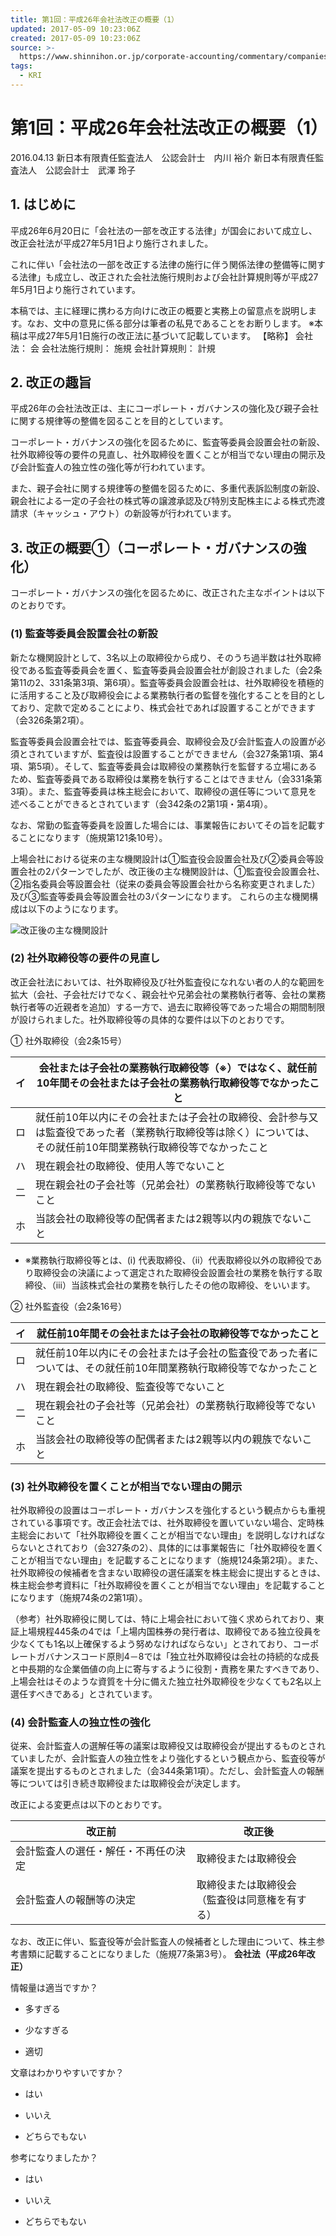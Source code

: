 ```yaml
---
title: 第1回：平成26年会社法改正の概要（1）
updated: 2017-05-09 10:23:06Z
created: 2017-05-09 10:23:06Z
source: >-
  https://www.shinnihon.or.jp/corporate-accounting/commentary/companies-act/2016-04-13-01.html
tags:
  - KRI
---
```


# 第1回：平成26年会社法改正の概要（1）

2016.04.13
新日本有限責任監査法人　公認会計士　内川 裕介 新日本有限責任監査法人　公認会計士　武澤 玲子

## 1. はじめに

平成26年6月20日に「会社法の一部を改正する法律」が国会において成立し、改正会社法が平成27年5月1日より施行されました。

これに伴い「会社法の一部を改正する法律の施行に伴う関係法律の整備等に関する法律」も成立し、改正された会社法施行規則および会社計算規則等が平成27年5月1日より施行されています。

本稿では、主に経理に携わる方向けに改正の概要と実務上の留意点を説明します。なお、文中の意見に係る部分は筆者の私見であることをお断りします。
※本稿は平成27年5月1日施行の改正法に基づいて記載しています。
【略称】
会社法： 会
会社法施行規則： 施規
会社計算規則： 計規

## 2. 改正の趣旨

平成26年の会社法改正は、主にコーポレート・ガバナンスの強化及び親子会社に関する規律等の整備を図ることを目的としています。

コーポレート・ガバナンスの強化を図るために、監査等委員会設置会社の新設、社外取締役等の要件の見直し、社外取締役を置くことが相当でない理由の開示及び会計監査人の独立性の強化等が行われています。

また、親子会社に関する規律等の整備を図るために、多重代表訴訟制度の新設、親会社による一定の子会社の株式等の譲渡承認及び特別支配株主による株式売渡請求（キャッシュ・アウト）の新設等が行われています。

## 3. 改正の概要①（コーポレート・ガバナンスの強化）

コーポレート・ガバナンスの強化を図るために、改正された主なポイントは以下のとおりです。

### (1) 監査等委員会設置会社の新設

新たな機関設計として、3名以上の取締役から成り、そのうち過半数は社外取締役である監査等委員会を置く、監査等委員会設置会社が創設されました（会2条第11の2、331条第3項、第6項）。監査等委員会設置会社は、社外取締役を積極的に活用すること及び取締役会による業務執行者の監督を強化することを目的としており、定款で定めることにより、株式会社であれば設置することができます（会326条第2項）。

監査等委員会設置会社では、監査等委員会、取締役会及び会計監査人の設置が必須とされていますが、監査役は設置することができません（会327条第1項、第4項、第5項）。そして、監査等委員会は取締役の業務執行を監督する立場にあるため、監査等委員である取締役は業務を執行することはできません（会331条第3項）。また、監査等委員は株主総会において、取締役の選任等について意見を述べることができるとされています（会342条の2第1項・第4項）。

なお、常勤の監査等委員を設置した場合には、事業報告においてその旨を記載することになります（施規第121条10号）。

上場会社における従来の主な機関設計は①監査役会設置会社及び②委員会等設置会社の2パターンでしたが、改正後の主な機関設計は、①監査役会設置会社、②指名委員会等設置会社（従来の委員会等設置会社から名称変更されました）及び③監査等委員会等設置会社の3パターンになります。 これらの主な機関構成は以下のようになります。

![改正後の主な機関設計](../_resources/2016-04-13-01-chart01.gif)

### (2) 社外取締役等の要件の見直し

改正会社法においては、社外取締役及び社外監査役になれない者の人的な範囲を拡大（会社、子会社だけでなく、親会社や兄弟会社の業務執行者等、会社の業務執行者等の近親者を追加）する一方で、過去に取締役等であった場合の期間制限が設けられました。社外取締役等の具体的な要件は以下のとおりです。

① 社外取締役（会2条15号）

| イ   | 会社または子会社の業務執行取締役等（※）ではなく、就任前10年間その会社または子会社の業務執行取締役等でなかったこと |
| --- | --- |
| ロ   | 就任前10年以内にその会社または子会社の取締役、会計参与又は監査役であった者（業務執行取締役等は除く）については、その就任前10年間業務執行取締役等でなかったこと |
| ハ   | 現在親会社の取締役、使用人等でないこと |
| 二   | 現在親会社の子会社等（兄弟会社）の業務執行取締役等でないこと |
| ホ   | 当該会社の取締役等の配偶者または2親等以内の親族でないこと |

- ※業務執行取締役等とは、(ⅰ) 代表取締役、（ⅱ）代表取締役以外の取締役であり取締役会の決議によって選定された取締役会設置会社の業務を執行する取締役、（ⅲ）当該株式会社の業務を執行したその他の取締役、をいいます。

② 社外監査役（会2条16号）

| イ   | 就任前10年間その会社または子会社の取締役等でなかったこと |
| --- | --- |
| ロ   | 就任前10年以内にその会社または子会社の監査役であった者については、その就任前10年間業務執行取締役等でなかったこと |
| ハ   | 現在親会社の取締役、監査役等でないこと |
| 二   | 現在親会社の子会社等（兄弟会社）の業務執行取締役等でないこと |
| ホ   | 当該会社の取締役等の配偶者または2親等以内の親族でないこと |

### (3) 社外取締役を置くことが相当でない理由の開示

社外取締役の設置はコーポレート・ガバナンスを強化するという観点からも重視されている事項です。改正会社法では、社外取締役を置いていない場合、定時株主総会において「社外取締役を置くことが相当でない理由」を説明しなければならないとされており（会327条の2）、具体的には事業報告に「社外取締役を置くことが相当でない理由」を記載することになります（施規124条第2項）。また、社外取締役の候補者を含まない取締役の選任議案を株主総会に提出するときは、株主総会参考資料に「社外取締役を置くことが相当でない理由」を記載することになります（施規74条の2第1項）。

（参考）社外取締役に関しては、特に上場会社において強く求められており、東証上場規程445条の4では「上場内国株券の発行者は、取締役である独立役員を少なくても1名以上確保するよう努めなければならない」とされており、コーポレートガバナンスコード原則4－8では「独立社外取締役は会社の持続的な成長と中長期的な企業価値の向上に寄与するように役割・責務を果たすべきであり、上場会社はそのような資質を十分に備えた独立社外取締役を少なくても2名以上選任すべきである」とされています。

### (4) 会計監査人の独立性の強化

従来、会計監査人の選解任等の議案は取締役又は取締役会が提出するものとされていましたが、会計監査人の独立性をより強化するという観点から、監査役等が議案を提出するものとされました（会344条第1項）。ただし、会計監査人の報酬等については引き続き取締役または取締役会が決定します。

改正による変更点は以下のとおりです。

| 改正前 | 改正後 |
| --- | --- |
| 会計監査人の選任・解任・不再任の決定 | 取締役または取締役会 | 監査役（監査役会）<br>監査委員会<br>監査等委員会 |
| 会計監査人の報酬等の決定 | 取締役または取締役会<br>（監査役は同意権を有する） | 取締役または取締役会<br>（従来とおり監査役は同意権を有する） |

なお、改正に伴い、監査役等が会計監査人の候補者とした理由について、株主参考書類に記載することになりました（施規77条第3号）。
**会社法（平成26年改正）**

情報量は適当ですか？

- 多すぎる

- 少なすぎる

- 適切

文章はわかりやすいですか？

- はい

- いいえ

- どちらでもない

参考になりましたか？

- はい

- いいえ

- どちらでもない